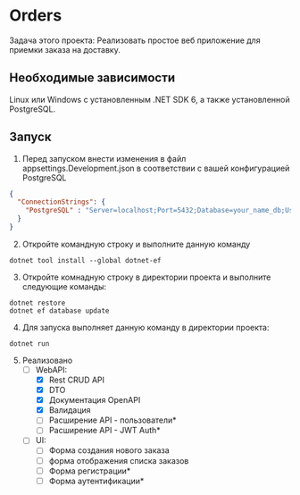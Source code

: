 Orders
=============================

Задача этого проекта: Реализовать простое веб приложение
для приемки заказа на доставку.



Необходимые зависимости
------------
Linux или Windows с установленным .NET SDK 6,
а также установленной PostgreSQL.

Запуск
-----------

1. Перед запуском внести изменения в файл appsettings.Development.json
 в соответствии с вашей конфигурацией PostgreSQL
 
```json
{
  "ConnectionStrings": {
    "PostgreSQL" : "Server=localhost;Port=5432;Database=your_name_db;User Id=db_user;Password=your_password"
  }
}
```
2. Откройте командную строку и выполните данную команду
```shell
dotnet tool install --global dotnet-ef
```
3. Откройте комнадную строку в директории проекта и выполните следующие команды:
```shell
dotnet restore
dotnet ef database update
```
4. Для запуска выполняет данную команду в директории проекта:
```shell
dotnet run
```

5. Реализовано
   - [ ] WebAPI:
     - [x] Rest CRUD API
     - [x] DTO
     - [x] Документация OpenAPI
     - [x] Валидация
     - [ ] Расширение API - пользователи*
     - [ ] Расширение API - JWT Auth*
   - [ ] UI:
     - [ ] Форма создания нового заказа
     - [ ] форма отображения списка заказов
     - [ ] Форма регистрации*
     - [ ] Форма аутентификации*